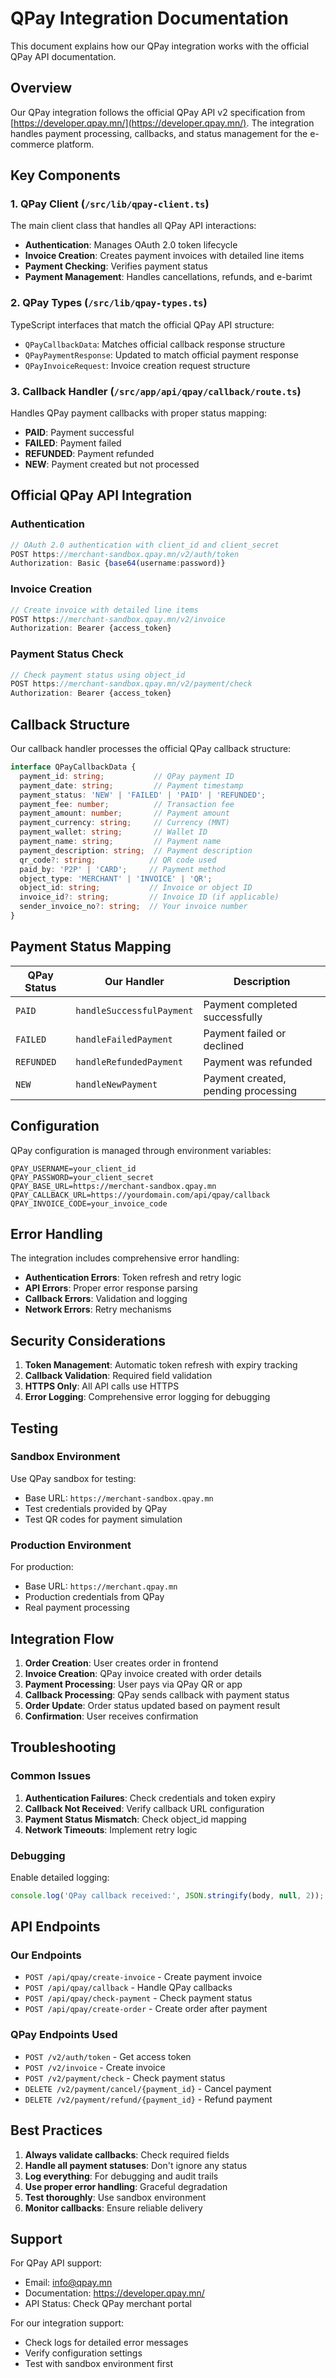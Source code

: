 # QPay Integration Documentation

This document explains how our QPay integration works with the official QPay API documentation.

## Overview

Our QPay integration follows the official QPay API v2 specification from [https://developer.qpay.mn/](https://developer.qpay.mn/). The integration handles payment processing, callbacks, and status management for the e-commerce platform.

## Key Components

### 1. QPay Client (`/src/lib/qpay-client.ts`)

The main client class that handles all QPay API interactions:

- **Authentication**: Manages OAuth 2.0 token lifecycle
- **Invoice Creation**: Creates payment invoices with detailed line items
- **Payment Checking**: Verifies payment status
- **Payment Management**: Handles cancellations, refunds, and e-barimt

### 2. QPay Types (`/src/lib/qpay-types.ts`)

TypeScript interfaces that match the official QPay API structure:

- `QPayCallbackData`: Matches official callback response structure
- `QPayPaymentResponse`: Updated to match official payment response
- `QPayInvoiceRequest`: Invoice creation request structure

### 3. Callback Handler (`/src/app/api/qpay/callback/route.ts`)

Handles QPay payment callbacks with proper status mapping:

- **PAID**: Payment successful
- **FAILED**: Payment failed
- **REFUNDED**: Payment refunded
- **NEW**: Payment created but not processed

## Official QPay API Integration

### Authentication

```typescript
// OAuth 2.0 authentication with client_id and client_secret
POST https://merchant-sandbox.qpay.mn/v2/auth/token
Authorization: Basic {base64(username:password)}
```

### Invoice Creation

```typescript
// Create invoice with detailed line items
POST https://merchant-sandbox.qpay.mn/v2/invoice
Authorization: Bearer {access_token}
```

### Payment Status Check

```typescript
// Check payment status using object_id
POST https://merchant-sandbox.qpay.mn/v2/payment/check
Authorization: Bearer {access_token}
```

## Callback Structure

Our callback handler processes the official QPay callback structure:

```typescript
interface QPayCallbackData {
  payment_id: string;           // QPay payment ID
  payment_date: string;         // Payment timestamp
  payment_status: 'NEW' | 'FAILED' | 'PAID' | 'REFUNDED';
  payment_fee: number;          // Transaction fee
  payment_amount: number;       // Payment amount
  payment_currency: string;     // Currency (MNT)
  payment_wallet: string;       // Wallet ID
  payment_name: string;         // Payment name
  payment_description: string;  // Payment description
  qr_code?: string;            // QR code used
  paid_by: 'P2P' | 'CARD';     // Payment method
  object_type: 'MERCHANT' | 'INVOICE' | 'QR';
  object_id: string;           // Invoice or object ID
  invoice_id?: string;         // Invoice ID (if applicable)
  sender_invoice_no?: string;  // Your invoice number
}
```

## Payment Status Mapping

| QPay Status | Our Handler | Description |
|-------------|-------------|-------------|
| `PAID` | `handleSuccessfulPayment` | Payment completed successfully |
| `FAILED` | `handleFailedPayment` | Payment failed or declined |
| `REFUNDED` | `handleRefundedPayment` | Payment was refunded |
| `NEW` | `handleNewPayment` | Payment created, pending processing |

## Configuration

QPay configuration is managed through environment variables:

```env
QPAY_USERNAME=your_client_id
QPAY_PASSWORD=your_client_secret
QPAY_BASE_URL=https://merchant-sandbox.qpay.mn
QPAY_CALLBACK_URL=https://yourdomain.com/api/qpay/callback
QPAY_INVOICE_CODE=your_invoice_code
```

## Error Handling

The integration includes comprehensive error handling:

- **Authentication Errors**: Token refresh and retry logic
- **API Errors**: Proper error response parsing
- **Callback Errors**: Validation and logging
- **Network Errors**: Retry mechanisms

## Security Considerations

1. **Token Management**: Automatic token refresh with expiry tracking
2. **Callback Validation**: Required field validation
3. **HTTPS Only**: All API calls use HTTPS
4. **Error Logging**: Comprehensive error logging for debugging

## Testing

### Sandbox Environment

Use QPay sandbox for testing:
- Base URL: `https://merchant-sandbox.qpay.mn`
- Test credentials provided by QPay
- Test QR codes for payment simulation

### Production Environment

For production:
- Base URL: `https://merchant.qpay.mn`
- Production credentials from QPay
- Real payment processing

## Integration Flow

1. **Order Creation**: User creates order in frontend
2. **Invoice Creation**: QPay invoice created with order details
3. **Payment Processing**: User pays via QPay QR or app
4. **Callback Processing**: QPay sends callback with payment status
5. **Order Update**: Order status updated based on payment result
6. **Confirmation**: User receives confirmation

## Troubleshooting

### Common Issues

1. **Authentication Failures**: Check credentials and token expiry
2. **Callback Not Received**: Verify callback URL configuration
3. **Payment Status Mismatch**: Check object_id mapping
4. **Network Timeouts**: Implement retry logic

### Debugging

Enable detailed logging:
```typescript
console.log('QPay callback received:', JSON.stringify(body, null, 2));
```

## API Endpoints

### Our Endpoints

- `POST /api/qpay/create-invoice` - Create payment invoice
- `POST /api/qpay/callback` - Handle QPay callbacks
- `POST /api/qpay/check-payment` - Check payment status
- `POST /api/qpay/create-order` - Create order after payment

### QPay Endpoints Used

- `POST /v2/auth/token` - Get access token
- `POST /v2/invoice` - Create invoice
- `POST /v2/payment/check` - Check payment status
- `DELETE /v2/payment/cancel/{payment_id}` - Cancel payment
- `DELETE /v2/payment/refund/{payment_id}` - Refund payment

## Best Practices

1. **Always validate callbacks**: Check required fields
2. **Handle all payment statuses**: Don't ignore any status
3. **Log everything**: For debugging and audit trails
4. **Use proper error handling**: Graceful degradation
5. **Test thoroughly**: Use sandbox environment
6. **Monitor callbacks**: Ensure reliable delivery

## Support

For QPay API support:
- Email: info@qpay.mn
- Documentation: https://developer.qpay.mn/
- API Status: Check QPay merchant portal

For our integration support:
- Check logs for detailed error messages
- Verify configuration settings
- Test with sandbox environment first
